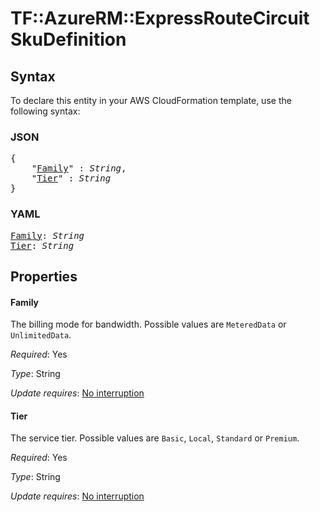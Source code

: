 # TF::AzureRM::ExpressRouteCircuit SkuDefinition

## Syntax

To declare this entity in your AWS CloudFormation template, use the following syntax:

### JSON

<pre>
{
    "<a href="#family" title="Family">Family</a>" : <i>String</i>,
    "<a href="#tier" title="Tier">Tier</a>" : <i>String</i>
}
</pre>

### YAML

<pre>
<a href="#family" title="Family">Family</a>: <i>String</i>
<a href="#tier" title="Tier">Tier</a>: <i>String</i>
</pre>

## Properties

#### Family

The billing mode for bandwidth. Possible values are `MeteredData` or `UnlimitedData`.

_Required_: Yes

_Type_: String

_Update requires_: [No interruption](https://docs.aws.amazon.com/AWSCloudFormation/latest/UserGuide/using-cfn-updating-stacks-update-behaviors.html#update-no-interrupt)

#### Tier

The service tier. Possible values are `Basic`, `Local`, `Standard` or `Premium`.

_Required_: Yes

_Type_: String

_Update requires_: [No interruption](https://docs.aws.amazon.com/AWSCloudFormation/latest/UserGuide/using-cfn-updating-stacks-update-behaviors.html#update-no-interrupt)

